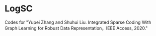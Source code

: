 # LogSC
Codes for "Yupei Zhang and Shuhui Liu. Integrated Sparse Coding With Graph Learning for Robust Data Representation，IEEE Access, 2020."
